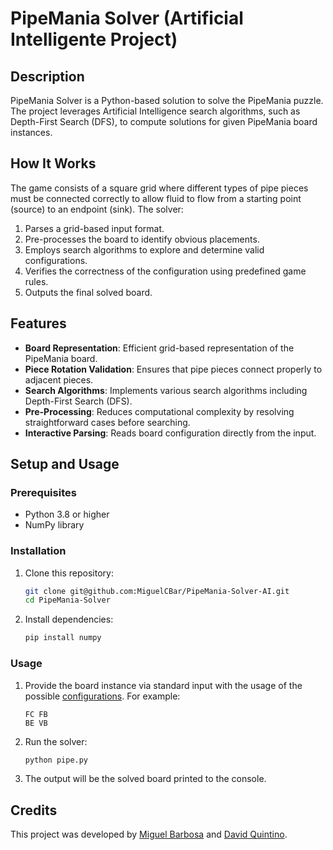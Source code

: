 # PipeMania Solver (Artificial Intelligente Project)

## Description

PipeMania Solver is a Python-based solution to solve the PipeMania puzzle. The project leverages Artificial Intelligence search algorithms, such as Depth-First Search (DFS), to compute solutions for given PipeMania board instances.

## How It Works

The game consists of a square grid where different types of pipe pieces must be connected correctly to allow fluid to flow from a starting point (source) to an endpoint (sink). The solver:

1. Parses a grid-based input format.
2. Pre-processes the board to identify obvious placements.
3. Employs search algorithms to explore and determine valid configurations.
4. Verifies the correctness of the configuration using predefined game rules.
5. Outputs the final solved board.

## Features

- **Board Representation**: Efficient grid-based representation of the PipeMania board.
- **Piece Rotation Validation**: Ensures that pipe pieces connect properly to adjacent pieces.
- **Search Algorithms**: Implements various search algorithms including Depth-First Search (DFS).
- **Pre-Processing**: Reduces computational complexity by resolving straightforward cases before searching.
- **Interactive Parsing**: Reads board configuration directly from the input.

## Setup and Usage

### Prerequisites

- Python 3.8 or higher
- NumPy library

### Installation

1. Clone this repository:
   ```bash
   git clone git@github.com:MiguelCBar/PipeMania-Solver-AI.git
   cd PipeMania-Solver
   ```

2. Install dependencies:
   ```bash
   pip install numpy
   ```

### Usage

1. Provide the board instance via standard input with the usage of the possible [configurations](/PipeMania_possible_configurations.png). For example:
   ```
   FC FB
   BE VB
   ```

2. Run the solver:
   ```bash
   python pipe.py
   ```

3. The output will be the solved board printed to the console.


## Credits

This project was developed by [Miguel Barbosa](https://github.com/MiguelCBar/) and [David Quintino](https://github.com/QuintinoDavid/).


